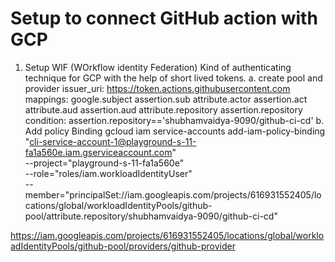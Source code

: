 # Setup to connect GitHub action with GCP

1. Setup WIF (WOrkflow identity Federation) Kind of authenticating technique for GCP with the help of short lived tokens.
    a. create pool and provider
        issuer_uri: https://token.actions.githubusercontent.com
        mappings:
            google.subject assertion.sub
            attribute.actor assertion.act
            attribute.aud assertion.aud
            attribute.repository assertion.repository
        condition:
            assertion.repository=='shubhamvaidya-9090/github-ci-cd'
    b. Add policy Binding
        gcloud iam service-accounts add-iam-policy-binding "cli-service-account-1@playground-s-11-fa1a560e.iam.gserviceaccount.com" \
        --project="playground-s-11-fa1a560e" \
        --role="roles/iam.workloadIdentityUser" \
        --member="principalSet://iam.googleapis.com/projects/616931552405/locations/global/workloadIdentityPools/github-pool/attribute.repository/shubhamvaidya-9090/github-ci-cd"

https://iam.googleapis.com/projects/616931552405/locations/global/workloadIdentityPools/github-pool/providers/github-provider

